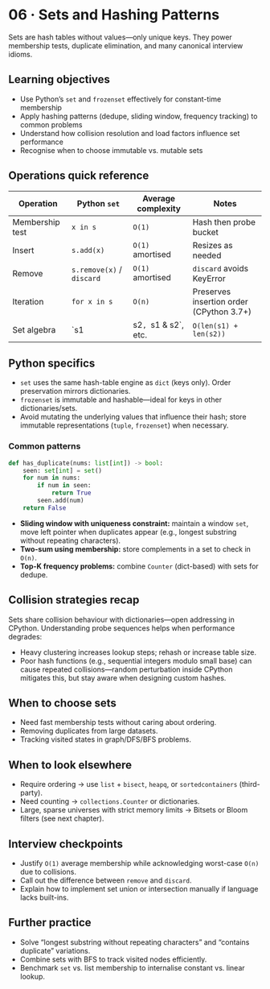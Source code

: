 # 06 · Sets and Hashing Patterns

Sets are hash tables without values—only unique keys. They power membership tests, duplicate elimination, and many canonical interview idioms.

## Learning objectives
- Use Python’s `set` and `frozenset` effectively for constant-time membership
- Apply hashing patterns (dedupe, sliding window, frequency tracking) to common problems
- Understand how collision resolution and load factors influence set performance
- Recognise when to choose immutable vs. mutable sets

## Operations quick reference

| Operation | Python `set` | Average complexity | Notes |
| --- | --- | --- | --- |
| Membership test | `x in s` | `O(1)` | Hash then probe bucket |
| Insert | `s.add(x)` | `O(1)` amortised | Resizes as needed |
| Remove | `s.remove(x)` / `discard` | `O(1)` amortised | `discard` avoids KeyError |
| Iteration | `for x in s` | `O(n)` | Preserves insertion order (CPython 3.7+) |
| Set algebra | `s1 | s2`, `s1 & s2`, etc. | `O(len(s1) + len(s2))` | Loops through smaller set first |

## Python specifics
- `set` uses the same hash-table engine as `dict` (keys only). Order preservation mirrors dictionaries.
- `frozenset` is immutable and hashable—ideal for keys in other dictionaries/sets.
- Avoid mutating the underlying values that influence their hash; store immutable representations (`tuple`, `frozenset`) when necessary.

### Common patterns

```python
def has_duplicate(nums: list[int]) -> bool:
    seen: set[int] = set()
    for num in nums:
        if num in seen:
            return True
        seen.add(num)
    return False
```

- **Sliding window with uniqueness constraint:** maintain a window `set`, move left pointer when duplicates appear (e.g., longest substring without repeating characters).
- **Two-sum using membership:** store complements in a set to check in `O(n)`.
- **Top-K frequency problems:** combine `Counter` (dict-based) with sets for dedupe.

## Collision strategies recap
Sets share collision behaviour with dictionaries—open addressing in CPython. Understanding probe sequences helps when performance degrades:
- Heavy clustering increases lookup steps; rehash or increase table size.
- Poor hash functions (e.g., sequential integers modulo small base) can cause repeated collisions—random perturbation inside CPython mitigates this, but stay aware when designing custom hashes.

## When to choose sets
- Need fast membership tests without caring about ordering.
- Removing duplicates from large datasets.
- Tracking visited states in graph/DFS/BFS problems.

## When to look elsewhere
- Require ordering → use `list` + `bisect`, `heapq`, or `sortedcontainers` (third-party).
- Need counting → `collections.Counter` or dictionaries.
- Large, sparse universes with strict memory limits → Bitsets or Bloom filters (see next chapter).

## Interview checkpoints
- Justify `O(1)` average membership while acknowledging worst-case `O(n)` due to collisions.
- Call out the difference between `remove` and `discard`.
- Explain how to implement set union or intersection manually if language lacks built-ins.

## Further practice
- Solve “longest substring without repeating characters” and “contains duplicate” variations.
- Combine sets with BFS to track visited nodes efficiently.
- Benchmark `set` vs. list membership to internalise constant vs. linear lookup.

